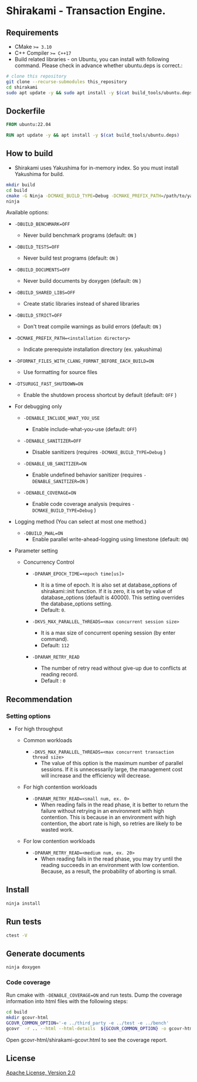 # Shirakami - Transaction Engine.

## Requirements

* CMake `>= 3.10`
* C++ Compiler `>= C++17`
* Build related libraries - on Ubuntu, you can install with following command.
Please check in advance whether ubuntu.deps is correct.:

```sh
# clone this repository
git clone --recurse-submodules this_repository
cd shirakami
sudo apt update -y && sudo apt install -y $(cat build_tools/ubuntu.deps)
```

## Dockerfile

```dockerfile
FROM ubuntu:22.04

RUN apt update -y && apt install -y $(cat build_tools/ubuntu.deps)
```

## How to build

* Shirakami uses Yakushima for in-memory index. So you must install Yakushima for build.

```sh
mkdir build
cd build
cmake -G Ninja -DCMAKE_BUILD_TYPE=Debug -DCMAKE_PREFIX_PATH=/path/to/yakushima/installed ..
ninja
```

Available options:
* `-DBUILD_BENCHMARK=OFF`
   * Never build benchmark programs (default: `ON` )
* `-DBUILD_TESTS=OFF`
   * Never build test programs (default: `ON` )
* `-DBUILD_DOCUMENTS=OFF`
   * Never build documents by doxygen (default: `ON` )
* `-DBUILD_SHARED_LIBS=OFF`
   * Create static libraries instead of shared libraries
* `-DBUILD_STRICT=OFF`
   * Don't treat compile warnings as build errors (default: `ON` )
* `-DCMAKE_PREFIX_PATH=<installation directory>`
   * Indicate prerequiste installation directory (ex. yakushima)
* `-DFORMAT_FILES_WITH_CLANG_FORMAT_BEFORE_EACH_BUILD=ON`
   * Use formatting for source files
* `-DTSURUGI_FAST_SHUTDOWN=ON`
   * Enable the shutdown process shortcut by default (default: `OFF` )
* For debugging only
  + `-DENABLE_INCLUDE_WHAT_YOU_USE`
    - Enable include-what-you-use (default: `OFF`)
  + `-DENABLE_SANITIZER=OFF`
    - Disable sanitizers (requires `-DCMAKE_BUILD_TYPE=Debug` )

  + `-DENABLE_UB_SANITIZER=ON`
    - Enable undefined behavior sanitizer (requires `-DENABLE_SANITIZER=ON` )

  + `-DENABLE_COVERAGE=ON`
    - Enable code coverage analysis (requires `-DCMAKE_BUILD_TYPE=Debug` )

* Logging method (You can select at most one method.)
  + `-DBUILD_PWAL=ON`
    - Enable parallel write-ahead-logging using limestone (default: `ON`)

* Parameter setting
  + Concurrency Control
    - `-DPARAM_EPOCH_TIME=<epoch time[us]>`
      - It is a time of epoch. It is also set at database_options of shirakami::init function. If it is zero, it is set by value of database_options (default is 40000). This setting overrides the database_options setting.
      - Default: `0`.

    - `-DKVS_MAX_PARALLEL_THREADS=<max concurrent session size>`
       * It is a max size of concurrent opening session (by enter command).
       * Default: `112`

    - `-DPARAM_RETRY_READ`
       * The number of retry read without give-up due to conflicts at reading
       record.
       * Default : `0`

## Recommendation

### Setting options

* For high throughput
  + Common workloads
    - `-DKVS_MAX_PARALLEL_THREADS=<max concurrent transaction thread size>`
      - The value of this option is the maximum number of parallel sessions.
      If it is unnecessarily large, the management cost will increase and the
      efficiency will decrease.

  + For high contention workloads
    - `-DPARAM_RETRY_READ=<small num, ex. 0>`
      - When reading fails in the read phase, it is better to return the
      failure without retrying in an environment with high contention. This is
      because in an environment with high contention, the abort rate is high,
      so retries are likely to be wasted work.

  + For low contention workloads
    - `-DPARAM_RETRY_READ=<medium num, ex. 20>`
      - When reading fails in the read phase, you may try until the reading
      succeeds in an environment with low contention. Because, as a result,
      the probability of aborting is small.

## Install

```sh
ninja install
```

## Run tests

```sh
ctest -V
```

## Generate documents

```sh
ninja doxygen
```

### Code coverage

Run cmake with `-DENABLE_COVERAGE=ON` and run tests.
Dump the coverage information into html files with the following steps:

```sh
cd build
mkdir gcovr-html
GCOVR_COMMON_OPTION='-e ../third_party -e ../test -e ../bench'
gcovr  -r .. --html --html-details  ${GCOVR_COMMON_OPTION} -o gcovr-html/shirakami-gcovr.html
```

Open gcovr-html/shirakami-gcovr.html to see the coverage report.

## License

[Apache License, Version 2.0](http://www.apache.org/licenses/LICENSE-2.0)
